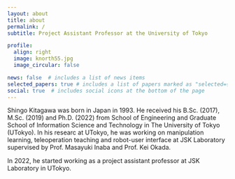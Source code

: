 ```yaml
---
layout: about
title: about
permalink: /
subtitle: Project Assistant Professor at the University of Tokyo 

profile:
  align: right
  image: knorth55.jpg
  image_circular: false

news: false  # includes a list of news items
selected_papers: true # includes a list of papers marked as "selected={true}"
social: true  # includes social icons at the bottom of the page
---
```


Shingo Kitagawa was born in Japan in 1993.
He received his B.Sc. (2017), M.Sc. (2019) and Ph.D. (2022)
from School of Engineering and
Graduate School of Information Science and Technology in The University of Tokyo (UTokyo).
In his researc at UTokyo,
he was working on manipulation learning, teleoperation teaching and
robot-user interface at JSK Laboratory supervised by 
Prof. Masayuki Inaba and Prof. Kei Okada.

In 2022, he started working as a project assistant professor at JSK Laboratory in UTokyo.
